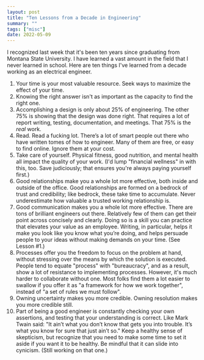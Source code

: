 ```yaml
---
layout: post
title: "Ten Lessons from a Decade in Engineering"
summary: ""
tags: ["misc"]
date: 2022-05-09
---
```


I recognized last week that it's been ten years since graduating from Montana State University. I have learned a vast amount in the field that I never learned in school. Here are ten things I've learned from a decade working as an electrical engineer. 

1. Your time is your most valuable resource. Seek ways to maximize the effect of your time.
2. Knowing the right answer isn't as important as the capacity to find the right one.
3. Accomplishing a design is only about 25% of engineering. The other 75% is showing that the design was done right. That requires a lot of report writing, testing, documentation, and meetings. That 75% is the _real_ work.
4. Read. Read a fucking lot. There’s a lot of smart people out there who have written tomes of how to engineer. Many of them are free, or easy to find online. Ignore them at your cost.
5. Take care of yourself. Physical fitness, good nutrition, and mental health all impact the quality of your work. (I'd lump "financial wellness" in with this, too. Save judiciously; that ensures you're always paying yourself first.)
6. Good relationships make you a whole lot more effective, both inside and outside of the office. Good relationships are formed on a bedrock of trust and credibility; like bedrock, these take time to accumulate. Never underestimate how valuable a trusted working relationship is. 
7. Good communication makes you a whole lot more effective. There are tons of brilliant engineers out there. Relatively few of them can get their point across concisely and clearly. Doing so is a skill you can practice that elevates your value as an employee. Writing, in particular, helps it make you look like you know what you’re doing, and helps persuade people to your ideas without making demands on your time. (See Lesson #1.)
8. Processes offer you the freedom to focus on the problem at hand, without stressing over the means by which the solution is executed. People tend to equate "process" with "bureaucracy", and as a result, show a lot of resistance to implementing processes. However, it's much harder to collaborate without one. Most folks find them a lot easier to swallow if you offer it as "a framework for how we work together", instead of "a set of rules we must follow". 
9. Owning uncertainty makes you more credible. Owning resolution makes you more credible still.
10. Part of being a good engineer is constantly checking your own assertions, and testing that your understanding is correct. Like Mark Twain said: "It ain’t what you don’t know that gets you into trouble. It’s what you know for sure that just ain’t so." Keep a healthy sense of skepticism, but recognize that you need to make some time to set it aside if you want it to be healthy. Be mindful that it can slide into cynicism. (Still working on that one.)



